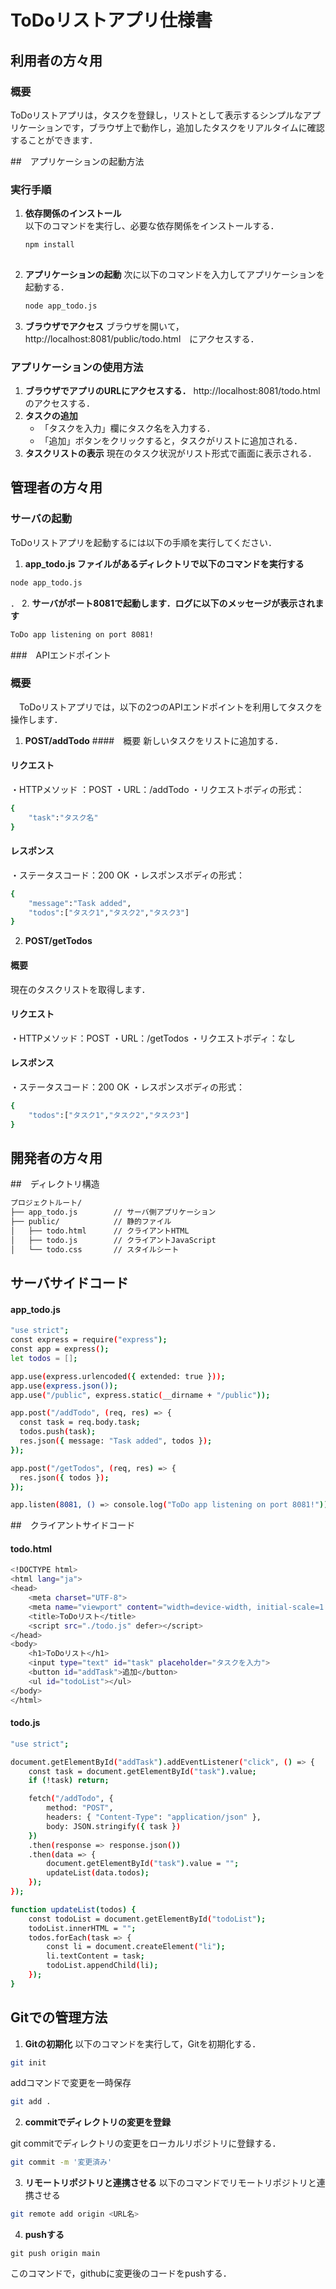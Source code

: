 # ToDoリストアプリ仕様書

## 利用者の方々用
### 概要
ToDoリストアプリは，タスクを登録し，リストとして表示するシンプルなアプリケーションです，ブラウザ上で動作し，追加したタスクをリアルタイムに確認することができます．

##　アプリケーションの起動方法

### 実行手順
1. **依存関係のインストール**  
   以下のコマンドを実行し、必要な依存関係をインストールする．
   ```bash
   npm install 
 
   ```
2. **アプリケーションの起動**
    次に以下のコマンドを入力してアプリケーションを起動する．
    ```bash
    node app_todo.js
    ```

3. **ブラウザでアクセス**
    ブラウザを開いて，http://localhost:8081/public/todo.html　にアクセスする．

### アプリケーションの使用方法
1. **ブラウザでアプリのURLにアクセスする．**
http://localhost:8081/todo.htmlのアクセスする．
2. **タスクの追加**
    - 「タスクを入力」欄にタスク名を入力する．
    - 「追加」ボタンをクリックすると，タスクがリストに追加される．
3. **タスクリストの表示**
現在のタスク状況がリスト形式で画面に表示される．

## 管理者の方々用

### サーバの起動
ToDoリストアプリを起動するには以下の手順を実行してください．

1. **app_todo.js ファイルがあるディレクトリで以下のコマンドを実行する**

```bash
node app_todo.js
```
．
2. **サーバがポート8081で起動します．ログに以下のメッセージが表示されます**

```bash
ToDo app listening on port 8081!
```


###　APIエンドポイント
### 概要
　ToDoリストアプリでは，以下の2つのAPIエンドポイントを利用してタスクを操作します．
1. **POST/addTodo**
####　概要
新しいタスクをリストに追加する．
#### リクエスト
・HTTPメソッド ：POST
・URL：/addTodo
・リクエストボディの形式：
```bash
{
    "task":"タスク名"
}
```
#### レスポンス
・ステータスコード：200 OK
・レスポンスボディの形式：
```bash
{
    "message":"Task added",
    "todos":["タスク1","タスク2","タスク3"]
}
```
2. **POST/getTodos**
#### 概要
現在のタスクリストを取得します．
#### リクエスト
・HTTPメソッド：POST
・URL：/getTodos
・リクエストボディ：なし
#### レスポンス
・ステータスコード：200 OK
・レスポンスボディの形式：
```bash
{
    "todos":["タスク1️","タスク2","タスク3"]
}
```

## 開発者の方々用
##　ディレクトリ構造

```bash
プロジェクトルート/
├── app_todo.js        // サーバ側アプリケーション
├── public/            // 静的ファイル
│   ├── todo.html      // クライアントHTML
│   ├── todo.js        // クライアントJavaScript
│   └── todo.css       // スタイルシート
```
## サーバサイドコード
#### app_todo.js
```bash
"use strict";
const express = require("express");
const app = express();
let todos = [];

app.use(express.urlencoded({ extended: true }));
app.use(express.json());
app.use("/public", express.static(__dirname + "/public"));

app.post("/addTodo", (req, res) => {
  const task = req.body.task;
  todos.push(task);
  res.json({ message: "Task added", todos });
});

app.post("/getTodos", (req, res) => {
  res.json({ todos });
});

app.listen(8081, () => console.log("ToDo app listening on port 8081!"));
```
##　クライアントサイドコード
#### todo.html
```bash
<!DOCTYPE html>
<html lang="ja">
<head>
    <meta charset="UTF-8">
    <meta name="viewport" content="width=device-width, initial-scale=1.0">
    <title>ToDoリスト</title>
    <script src="./todo.js" defer></script>
</head>
<body>
    <h1>ToDoリスト</h1>
    <input type="text" id="task" placeholder="タスクを入力">
    <button id="addTask">追加</button>
    <ul id="todoList"></ul>
</body>
</html>
```
#### todo.js
```bash
"use strict";

document.getElementById("addTask").addEventListener("click", () => {
    const task = document.getElementById("task").value;
    if (!task) return;

    fetch("/addTodo", {
        method: "POST",
        headers: { "Content-Type": "application/json" },
        body: JSON.stringify({ task })
    })
    .then(response => response.json())
    .then(data => {
        document.getElementById("task").value = "";
        updateList(data.todos);
    });
});

function updateList(todos) {
    const todoList = document.getElementById("todoList");
    todoList.innerHTML = "";
    todos.forEach(task => {
        const li = document.createElement("li");
        li.textContent = task;
        todoList.appendChild(li);
    });
}
```

## Gitでの管理方法
1. **Gitの初期化**
以下のコマンドを実行して，Gitを初期化する．
```bash
git init
```
addコマンドで変更を一時保存
```bash
git add .
```

2. **commitでディレクトリの変更を登録**

git commitでディレクトリの変更をローカルリポジトリに登録する．
```bash
git commit -m '変更済み'
```

3. **リモートリポジトリと連携させる**
以下のコマンドでリモートリポジトリと連携させる
```bash
git remote add origin <URL名>
```


4. **pushする**
```bush
git push origin main
```
このコマンドで，githubに変更後のコードをpushする．

   


